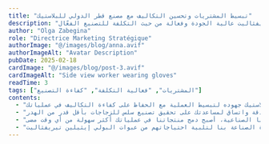 ```yaml
---
title: "تبسيط المشتريات وتحسين التكاليف مع مصنع قطر الدولي للبلاستيك"
description: "عبوات البولي إيثيلين تيريفثاليت عالية الجودة وفعالة من حيث التكلفة للتصنيع الفعّال."
author: "Olga Zabegina"
role: "Directrice Marketing Stratégique"
authorImage: "@/images/blog/anna.avif"
authorImageAlt: "Avatar Description"
pubDate: 2025-02-18
cardImage: "@/images/blog/post-3.avif"
cardImageAlt: "Side view worker wearing gloves"
readTime: 3
tags: ["المشتريات", "فعالية التكلفة", "كفاءة التصنيع"]
contents:
  - "إدارة منشأة التصنيع قد تكون تحديًا، خاصةً عندما يتعلق الأمر بالمشتريات. لهذا السبب يكرس مصنع قطر الدولي للبلاستيك جهوده لتبسيط العملية مع الحفاظ على كفاءة التكاليف في عملياتك."
  - "تضمن مجموعتنا من عبوات البولي إيثيلين تيريفثاليت عالية الجودة حصولك على أفضل المواد لخط الإنتاج الخاص بك دون تجاوز الميزانية. تم تصميم منتجاتنا بدقة واتساق لمساعدتك على تحقيق تصنيع سلس للزجاجات بأقل قدر من الهدر."
  - "فعالية التكلفة لا تعني التنازل عن الجودة. تم تصميم عبوات مصنع قطر الدولي للبلاستيك لتحمل الاستخدام المكثف، مما يضمن أداءً عاليًا وتقليل فترات التوقف. ومع دعمنا الفني الشامل وخبرتنا الصناعية، أصبح دمج منتجاتنا في عملياتك أكثر سهولة من أي وقت مضى."
  - "سواء كنت مصنعًا صغيرًا للزجاجات أو شركة إنتاج مشروبات كبيرة، يوفر مصنع قطر الدولي للبلاستيك الموثوقية والكفاءة التي تحتاجها. جرب الفرق واكتشف لماذا يثق قادة الصناعة بنا لتلبية احتياجاتهم من عبوات البولي إيثيلين تيريفثاليت."
---
```

